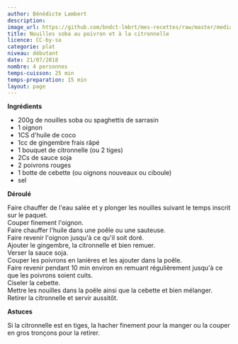 ```yaml
---
author: Bénédicte Lambert
description: 
image_url: https://github.com/bndct-lmbrt/mes-recettes/raw/master/medias/soba-citronnelle.jpg
title: Nouilles soba au poivron et à la citronnelle
licence: CC-by-sa
categorie: plat
niveau: débutant
date: 21/07/2018
nombre: 4 personnes
temps-cuisson: 25 min
temps-preparation: 15 min
layout: page
---
```



**Ingrédients**  

* 200g de nouilles soba ou spaghettis de sarrasin 
* 1 oignon
* 1CS d'huile de coco
* 1cc de gingembre frais râpé
* 1 bouquet de citronnelle (ou 2 tiges)
* 2Cs de sauce soja
* 2 poivrons rouges
* 1 botte de cebette (ou oignons nouveaux ou ciboule)
* sel




**Déroulé**  

Faire chauffer de l'eau salée et y plonger les nouilles suivant le temps inscrit sur le paquet.  
Couper finement l'oignon.  
Faire chauffer l'huile dans une poêle ou une sauteuse.  
Faire revenir l'oignon jusqu'à ce qu'il soit doré.  
Ajouter le gingembre, la citronnelle et bien remuer.  
Verser la sauce soja.  
Couper les poivrons en lanières et les ajouter dans la poêle.  
Faire revenir pendant 10 min environ en remuant régulièrement jusqu'à ce que les poivrons soient cuits.  
Ciseler la cebette.  
Mettre les nouilles dans la poêle ainsi que la cebette et bien mélanger.  
Retirer la citronnelle et servir aussitôt.  

  
**Astuces** 

Si la citronnelle est en tiges, la hacher finement pour la manger ou la couper en gros tronçons pour la retirer.  